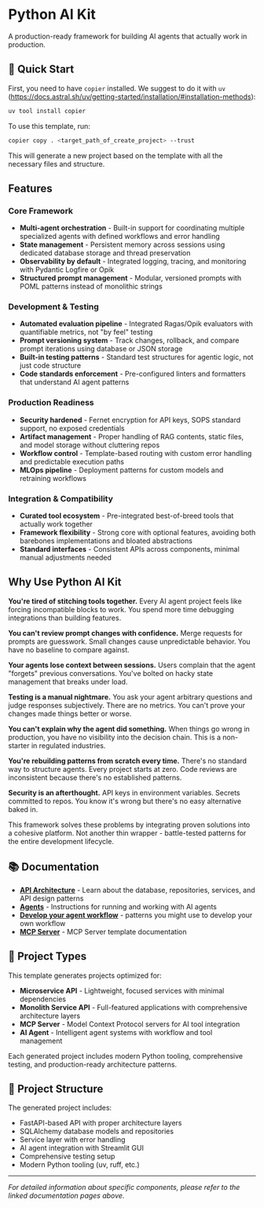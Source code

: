 # Python AI Kit

A production-ready framework for building AI agents that actually work in production.

## 🚀 Quick Start

First, you need to have `copier` installed. We suggest to do it with `uv` (https://docs.astral.sh/uv/getting-started/installation/#installation-methods):
```bash
uv tool install copier
```

To use this template, run:

```bash
copier copy . <target_path_of_create_project> --trust
```

This will generate a new project based on the template with all the necessary files and structure.

## Features

### Core Framework
- **Multi-agent orchestration** - Built-in support for coordinating multiple specialized agents with defined workflows and error handling
- **State management** - Persistent memory across sessions using dedicated database storage and thread preservation
- **Observability by default** - Integrated logging, tracing, and monitoring with Pydantic Logfire or Opik
- **Structured prompt management** - Modular, versioned prompts with POML patterns instead of monolithic strings

### Development & Testing
- **Automated evaluation pipeline** - Integrated Ragas/Opik evaluators with quantifiable metrics, not "by feel" testing
- **Prompt versioning system** - Track changes, rollback, and compare prompt iterations using database or JSON storage
- **Built-in testing patterns** - Standard test structures for agentic logic, not just code structure
- **Code standards enforcement** - Pre-configured linters and formatters that understand AI agent patterns

### Production Readiness
- **Security hardened** - Fernet encryption for API keys, SOPS standard support, no exposed credentials
- **Artifact management** - Proper handling of RAG contents, static files, and model storage without cluttering repos
- **Workflow control** - Template-based routing with custom error handling and predictable execution paths
- **MLOps pipeline** - Deployment patterns for custom models and retraining workflows

### Integration & Compatibility
- **Curated tool ecosystem** - Pre-integrated best-of-breed tools that actually work together
- **Framework flexibility** - Strong core with optional features, avoiding both barebones implementations and bloated abstractions
- **Standard interfaces** - Consistent APIs across components, minimal manual adjustments needed

## Why Use Python AI Kit

**You're tired of stitching tools together.** Every AI agent project feels like forcing incompatible blocks to work. You spend more time debugging integrations than building features.

**You can't review prompt changes with confidence.** Merge requests for prompts are guesswork. Small changes cause unpredictable behavior. You have no baseline to compare against.

**Your agents lose context between sessions.** Users complain that the agent "forgets" previous conversations. You've bolted on hacky state management that breaks under load.

**Testing is a manual nightmare.** You ask your agent arbitrary questions and judge responses subjectively. There are no metrics. You can't prove your changes made things better or worse.

**You can't explain why the agent did something.** When things go wrong in production, you have no visibility into the decision chain. This is a non-starter in regulated industries.

**You're rebuilding patterns from scratch every time.** There's no standard way to structure agents. Every project starts at zero. Code reviews are inconsistent because there's no established patterns.

**Security is an afterthought.** API keys in environment variables. Secrets committed to repos. You know it's wrong but there's no easy alternative baked in.

This framework solves these problems by integrating proven solutions into a cohesive platform. Not another thin wrapper - battle-tested patterns for the entire development lifecycle.

## 📚 Documentation

- [**API Architecture**](docs/api-architecture.md) - Learn about the database, repositories, services, and API design patterns
- [**Agents**](docs/agents.md) - Instructions for running and working with AI agents
- [**Develop your agent workflow**]({{project_name}}/README_agent.md) - patterns you might use to develop your own workflow
- [**MCP Server**]({{project_name}}/README_mcp-server.md) - MCP Server template documentation

## 🎯 Project Types

This template generates projects optimized for:

- **Microservice API** - Lightweight, focused services with minimal dependencies
- **Monolith Service API** - Full-featured applications with comprehensive architecture layers
- **MCP Server** - Model Context Protocol servers for AI tool integration
- **AI Agent** - Intelligent agent systems with workflow and tool management

Each generated project includes modern Python tooling, comprehensive testing, and production-ready architecture patterns.

## 📁 Project Structure

The generated project includes:
- FastAPI-based API with proper architecture layers
- SQLAlchemy database models and repositories
- Service layer with error handling
- AI agent integration with Streamlit GUI
- Comprehensive testing setup
- Modern Python tooling (uv, ruff, etc.)

---

*For detailed information about specific components, please refer to the linked documentation pages above.*